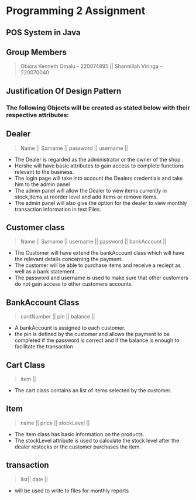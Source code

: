 # Programming 2 Assignment
## POS System in Java
## Group Members
> Obiora Kenneth Omalu - 220074895 ||
> Sharmillah Viringa - 220070040 

## Justification Of Design Pattern
### The following Objects will be created as stated below with their respective attributes:
## Dealer
> Name ||
> Surname ||
> password ||
> username ||


- The Dealer is regarded as the administrator or the owner of the shop .
- He/she will have basic attributes to gain access to complete functions relevant to the business.
- The login page will take into account the Dealers credentials and take him to the admin panel
- The admin panel will allow the Dealer to view items currently in stock,items at reorder level and add items or remove items.
- The admin panel will also give the option for the dealer to view monthly transaction information in text Files.

## Customer class
> Name ||
>Surname ||
>username ||
>password ||
> bankAccount ||

- The Customer will have extend the bankAccount class which will have the relevant details concerning the payment.
- The customer will be able to purchase items and receive a reciept as well as a bank statement.
- The password and username is used to make sure that other customers do not gain access to other customers accounts.

## BankAccount Class
> cardNumber ||
>pin ||
> balance ||

- A bankAccount is assigned to each customer.
- the pin is defined by the customer and allows the payment to be completed if the password is correct and if the balance is enough to facilitate the transaction



## Cart Class
> item ||

- The cart class contains an list of items selected by the customer.

## Item
> name ||
> price ||
> stockLevel ||

- The item class has basic information on the products.
- The stockLevel attribute is used to calculate the stock level after the dealer restocks or the customer purchases the item.

## transaction
>list<cart>||
>date ||

- will be used to write to files for monthly reports
